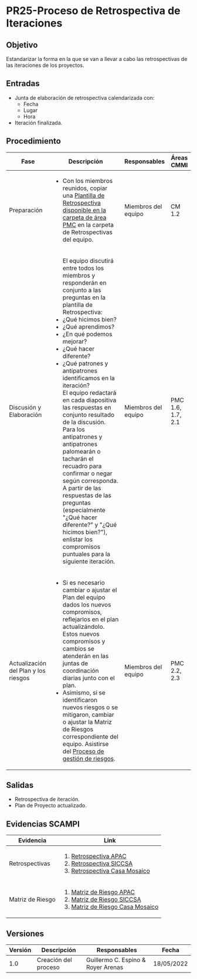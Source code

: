 # PR25-Proceso de Retrospectiva de Iteraciones

## Objetivo

Estandarizar la forma en la que se van a llevar a cabo las retrospectivas de las iteraciones de los proyectos.

## Entradas

- Junta de elaboración de retrospectiva calendarizada con:
  - Fecha
  - Lugar
  - Hora
- Iteración finalizada.


## Procedimiento

<table>
    <thead>
        <th>Fase</th>
        <th>Descripción</th>
        <th>Responsables</th>
        <th>Áreas CMMI</th>
    </thead>

<tbody>
    <tr>
      <td>Preparación</td>
      <td>
        <ul>
        <li>
        Con los miembros reunidos, copiar una <a href= "https://docs.google.com/presentation/d/1nrPeAZAvjFIdjQOSJoXNmxKhPTwGimGPx93JPQQUSYk/edit?usp=sharing">Plantilla de Retrospectiva disponible en la carpeta de área PMC</a> en la carpeta de Retrospectivas del equipo.
        </li>
        </ul>
      </td>
      <td>Miembros del equipo</td>
      <td>
        CM 1.2
      </td>
    </tr>
    <tr>
      <td>Discusión y Elaboración</td>
      <td>
        <ul>
        El equipo discutirá entre todos los miembros y responderán en conjunto a las preguntas en la plantilla de Retrospectiva:
        <li>¿Qué hicimos bien?</li>
        <li>¿Qué aprendimos?</li>
        <li>¿En qué podemos mejorar?</li>
        <li>¿Qué hacer diferente?</li>
        <li>¿Qué patrones y antipatrones identificamos en la iteración?</li>
        El equipo redactará en cada diapositiva las respuestas en conjunto resultado de la discusión. Para los antipatrones y antipatrones palomearán o tacharán el recuadro para confirmar o negar según corresponda.
        A partir de las respuestas de las preguntas (especialmente "¿Qué hacer diferente?" y "¿Qué hicimos bien?"), enlistar los compromisos puntuales para la siguiente iteración.
        </ul>
      </td>
      <td>Miembros del equipo</td>
      <td>
        PMC 1.6, 1.7, 2.1
      </td>
    </tr>
    <tr>
      <td>Actualización del Plan y los riesgos</td>
      <td>
      <ul>
      <li>
        Si es necesario cambiar o ajustar el Plan del equipo dados los nuevos compromisos, reflejarlos en el plan actualizándolo. Estos nuevos compromisos y cambios se atenderán en las juntas de coordinación diarias junto con el plan.
      </li>
      <li>
        Asimismo, si se identificaron nuevos riesgos o se mitigaron, cambiar o ajustar la Matriz de Riesgos correspondiente del equipo. Asistirse del <a href = "https://mutateinc.github.io/Procesos/PR08">Proceso de gestión de riesgos</a>.
      </li>
      </ul>
      </td>
      <td>Miembros del equipo</td>
      <td>
        PMC 2.2, 2.3
      </td>
    </tr>
  </tbody>
</table>


## Salidas

- Retrospectiva de iteración.
- Plan de Proyecto actualizado.

## Evidencias SCAMPI
<table>
  <thead>
    <th>Evidencia</th>
    <th>Link</th>
  </thead>
  <tbody>
  <tr>
    <td>Retrospectivas</td>
    <td> 
        <ol>
          <li><a href="https://drive.google.com/drive/folders/15h-1MqrxfDkDNhl-AW2K6ceUdQkYH3hg?usp=sharing">Retrospectiva APAC</a></li>
          <li><a href="https://drive.google.com/drive/folders/1r0gtt-oEShHlUeej5LsWcqt-mazGmaXM?usp=sharing">Retrospectiva SICCSA</a></li>
          <li><a href="https://drive.google.com/drive/folders/1sMvNuQJmGwKqKrM3xHTxWKTlSbUCKKAg?usp=sharing">Retrospectiva Casa Mosaico</a></li>
        </ol>
    </td>
  </tr>
   <tr>
    <td>Matriz de Riesgo</td>
    <td> 
        <ol>
          <li><a href="https://docs.google.com/spreadsheets/d/10FTJmrXQOs88HucUM1Dbui-DXp0sz-FhpFcEbnMydSE/edit?usp=sharing">Matriz de Riesgo APAC</a></li>
          <li><a href="https://docs.google.com/spreadsheets/d/1RymOIIWAuGBQBCUInFG0fihwks9KbcXVkWbBnIEJE80/edit?usp=sharing">Matriz de Riesgo SICCSA</a></li>
          <li><a href="https://docs.google.com/spreadsheets/d/1qlSh-QQkf01OFkmx8xVQXFUNbDDe6BXTpPl4x5czyiQ/edit?usp=sharing">Matriz de Riesgo Casa Mosaico</a></li>
        </ol>
    </td>
  </tr>
  </tbody>
</table>

## Versiones
| Versión | Descripción                | Responsables                       | Fecha      |
| ------- | -------------------------- | ---------------------------------- | ---------- |
| 1.0     | Creación del proceso       | Guillermo C. Espino & Royer Arenas | 18/05/2022 |
